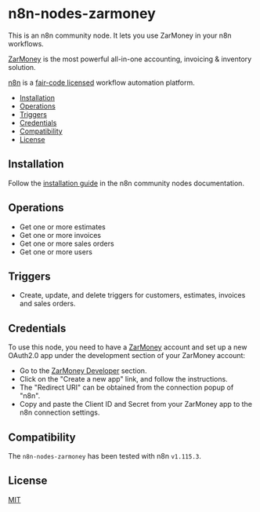# n8n-nodes-zarmoney

This is an n8n community node. It lets you use ZarMoney in your n8n workflows.

[ZarMoney](https://www.zarmoney.com) is the most powerful all-in-one accounting, invoicing & inventory solution.

[n8n](https://n8n.io/) is a [fair-code licensed](https://docs.n8n.io/reference/license/) workflow automation platform.

- [Installation](#installation)  
- [Operations](#operations)  
- [Triggers](#triggers)  
- [Credentials](#credentials)  
- [Compatibility](#compatibility)  
- [License](#license)  

## Installation
Follow the [installation guide](https://docs.n8n.io/integrations/community-nodes/installation/) in the n8n community nodes documentation.

## Operations
- Get one or more estimates
- Get one or more invoices
- Get one or more sales orders
- Get one or more users

## Triggers
- Create, update, and delete triggers for customers, estimates, invoices and sales orders.

## Credentials
To use this node, you need to have a [ZarMoney](https://www.zarmoney.com) account and set up a new OAuth2.0 app under the development section of your ZarMoney account:

- Go to the [ZarMoney Developer](https://accounts.zarmoney.com/Developers/Dashboard/) section.
- Click on the "Create a new app" link, and follow the instructions.
- The "Redirect URI" can be obtained from the connection popup of "n8n".
- Copy and paste the Client ID and Secret from your ZarMoney app to the n8n connection settings.

## Compatibility
The `n8n-nodes-zarmoney` has been tested with n8n `v1.115.3`.

## License
[MIT](LICENSE.md)
